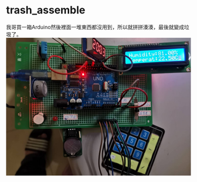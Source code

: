 trash_assemble
===
我哥買一箱Arduino然後裡面一堆東西都沒用到，所以就拼拼湊湊，最後就變成垃圾了。
![image](https://github.com/Gusty1/Arduino/blob/main/trash_assemble/cover.jpg?raw=true)
